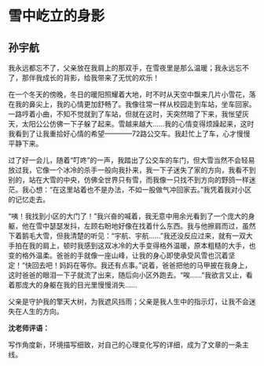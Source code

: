# 雪中屹立的身影 #

## 孙宇航 ##

我永远都忘不了，父亲放在我肩上的那双手，在雪夜里是那么温暖；我永远忘不了，那伴我成长的背影，给我带来了无忧的欢乐！

在一个冬天的傍晚，冬日的暖阳照耀着大地，时不时从天空中飘来几片小雪花，落在我的鼻尖上，我的心情更加舒畅了。我像往常一样从校园走到车站，坐车回家。一路哼着小曲，不知不觉就到了车站，但就在这时，天突然暗了下来，我怅望灰天，太阳公公仿佛一下子躲了起来。雪越来越大……我的心情变得烦躁起来，这时我看到了让我重拾好心情的希望————72路公交车。我赶忙上了车，心才慢慢平静下来。

过了好一会儿，随着“叮咚”的一声，我踏出了公交车的车门，但大雪当然不会轻易放过我，它像一个冰冷的杀手一般向我扑来，我一下子迷失了家的方向，我看不到别的，站在大雪的中央，仿佛全世界只有雪，而我像一只找不到方向的野鸽一样迷茫。我心想：“在这里站着也不是办法，不如一股做气冲回家去。”我凭着我对小区的记忆走去。

“咦！我找到小区的大门了！”我兴奋的喊着，我无意中用余光看到了一个庞大的身躯，他在雪中瑟瑟发抖，左顾右盼地好像在找着什么东西。我与他擦肩而过，虽然下着鹅毛大雪，但我清楚的听见：“宇航、宇航……”我还没反应过来，就有一双大手拍在我的肩上，顿时我感到这双冰冷的大手变得格外温暖，原本粗糙的大手，也变的格外温柔。爸爸的手就像一座山峰，让我的身心即使承受风雪也沉着坚定！“快回去吧！妈妈在等你。我还有点事。”说着，爸爸把他的马甲披在我身上，这时爸爸的眼泪一下子就流了出来，随后向小区外跑去。“唉……”我欲言又止，看着那庞大的身躯在我的目光里慢慢消失……

父亲是守护我的擎天大树，为我遮风挡雨；父亲是我人生中的指示灯，让我不会迷失在人生的方向。

**沈老师评语：**

写作角度新，环境描写细致，对自己的心理变化写的详细，成为了文章的一条主线。